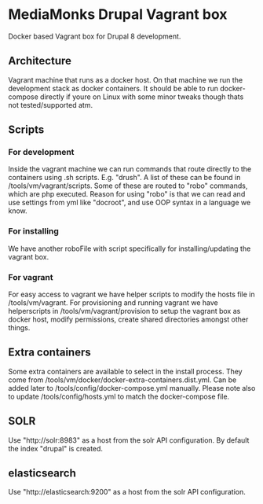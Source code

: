 # MediaMonks Drupal Vagrant box
Docker based Vagrant box for Drupal 8 development.

## Architecture
Vagrant machine that runs as a docker host.
On that machine we run the development stack as docker containers.
It should be able to run docker-compose directly if youre on Linux with some minor tweaks though thats not tested/supported atm.

## Scripts

### For development
Inside the vagrant machine we can run commands that route directly to the containers using .sh scripts. E.g. "drush".
A list of these can be found in /tools/vm/vagrant/scripts.
Some of these are routed to "robo" commands, which are php executed.
Reason for using "robo" is that we can read and use settings from yml like "docroot", and use OOP syntax in a language we know.

### For installing
We have another roboFile with script specifically for installing/updating the vagrant box.

### For vagrant
For easy access to vagrant we have helper scripts to modify the hosts file in /tools/vm/vagrant.
For provisioning and running vagrant we have helperscripts in /tools/vm/vagrant/provision to setup the vagrant box as docker host, modify permissions, create shared directories amongst other things.


## Extra containers
Some extra containers are available to select in the install process.
They come from /tools/vm/docker/docker-extra-containers.dist.yml.
Can be added later to /tools/config/docker-compose.yml manually.
Please note also to update /tools/config/hosts.yml to match the docker-compose file.

## SOLR
Use "http://solr:8983" as a host from the solr API configuration.
By default the index "drupal" is created.

## elasticsearch
Use "http://elasticsearch:9200" as a host from the solr API configuration.
